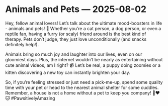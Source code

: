# Animals and Pets — 2025-08-02

Hey, fellow animal lovers! Let’s talk about the ultimate mood-boosters in life - animals and pets! 🐾 Whether you’re a cat person, a dog person, or even a reptile fan, having a furry (or scaly) friend around is the best kind of therapy. Pets don’t judge, they just love unconditionally (and snacks definitely help!).

Animals bring so much joy and laughter into our lives, even on our gloomiest days. Plus, the internet wouldn’t be nearly as entertaining without cute animal videos, am I right? 📹 Let’s be real, a puppy doing zoomies or a kitten discovering a new toy can instantly brighten your day.

So, if you’re feeling stressed or just need a pick-me-up, spend some quality time with your pet or head to the nearest animal shelter for some cuddles. Remember, a house is not a home without a pet to keep you company! 🐶❤️🐱 #PawsitivelyAmazing